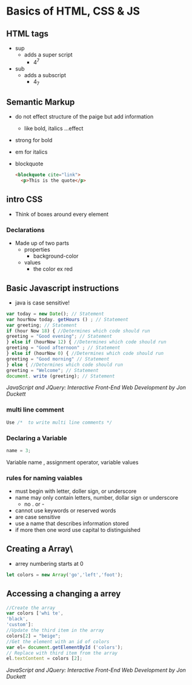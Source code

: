 # Basics of HTML, CSS & JS

## HTML tags
- sup
  - adds a super script
    - 4<sup>7</sup>
- sub
  - adds a subscript
    - 4<sub>7</sub>

## Semantic Markup 
- do not effect structure of the paige but add information
  - like bold, italics ...effect
- strong for bold
- em for italics
- blockquote
  
  ```html
  <blockquote cite="link">
    <p>This is the quote</p>
  ```

## intro CSS
- Think of boxes around every element

### Declarations
  - Made up of two parts
    - properties
      - background-color
    - values
      - the color ex red

## Basic Javascript instructions
- java is case sensitive!

```js
var today = new Date(); // Statement
var hourNow today. getHours () ; // Statement
var greeting; // Statement
if (hour Now 18) { //Determines which code should run
greeting = "Good evening"; // Statement
} else if (hourNow 12) { //Determines which code should run
greeting = "Good afternoon" ; // Statement
} else if (hourNow 0) { //Determines which code should run
greeting = "Good morning" // Statement
} else { //Determines which code should run
greeting = "Welcome"; // Statement
document. write (greeting); // Statement
```
<cite>JavaScript and JQuery: Interactive Front-End Web Development by Jon Duckett</cite>

### multi line comment
```js
Use /*  to write multi line comments */
```

### Declaring a Variable

```js
name = 3;
```
Variable name , assignment operator, variable values
### rules for naming vaiables
  - must begin with letter, doller sign, or underscore
  - name may only contain letters, number, dollar sign or underscore
    - no . or -
  - cannot use keywords or reserved words
  - are case sensitive
  - use a name that describes information stored
  - if more then one word use capital to distinguished

## Creating a Array\
- arrey numbering starts at 0
```js
let colors = new Array('go','left','foot');
```
## Accessing a changing a arrey

```js
//Create the array
var colors ['whi te',
'black',
'custom']:
//Update the third item in the array
colors[2] = "beige";
//Get the element with an id of colors
var el= document.getElementById ('colors');
// Replace with third item from the array
el.textContent = colors [2];
```
<cite>JavaScript and JQuery: Interactive Front-End Web Development by Jon Duckett</cite>